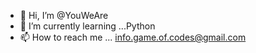 - 👋 Hi, I’m @YouWeAre
- 🌱 I’m currently learning ...Python
- 📫 How to reach me ... info.game.of.codes@gmail.com

